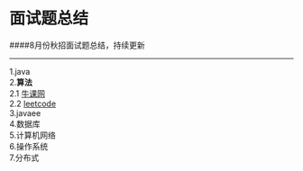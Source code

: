 # 面试题总结
####8月份秋招面试题总结，持续更新  
***
1.java  
2.**算法**  
	2.1 [牛课网](http://www.nowcoder.com/846607)  
	2.2 [leetcode](https://leetcode.com/)  
3.javaee   
4.数据库  
5.计算机网络  
6.操作系统  
7.分布式
